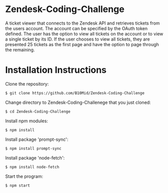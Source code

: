 # Zendesk-Coding-Challenge

A ticket viewer that connects to the Zendesk API and retrieves tickets from the users account. The account can be specified by the OAuth token defined. The user has the option to view all tickets on the account or to view a single ticket by its ID. If the user chooses to view all tickets, they are presented 25 tickets as the first page and have the option to page through the remaining.

# Installation Instructions

Clone the repository:
```
$ git clone https://github.com/B10Mid/Zendesk-Coding-Challenge
```

Change directory to Zendesk-Coding-Challenege that you just cloned:
```
$ cd Zendesk-Coding-Challenge
```

Install npm modules:
```
$ npm install
```

Install package 'prompt-sync':
```
$ npm install prompt-sync
```

Install package 'node-fetch':
```
$ npm install node-fetch
```

Start the program:
```
$ npm start
```


